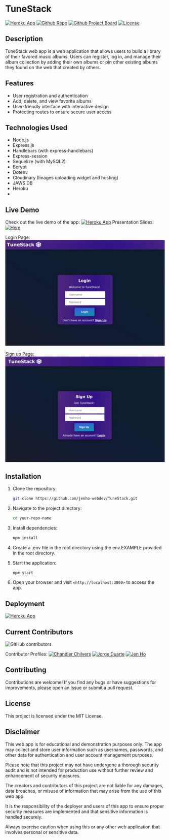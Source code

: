 # TuneStack

[![Heroku App](https://img.shields.io/badge/Heroku-Deployed-blueviolet?logo=heroku)](https://tunestack-v1-74649ac6d540.herokuapp.com/)
[![Github Repo](https://img.shields.io/badge/GitHub_Project_Board-Deployed-blue?logo=github)](https://github.com/jenho-webdev/TuneStack)
[![Github Project Board](https://img.shields.io/badge/GitHub_Repo-Deployed-blue?logo=github)](https://github.com/users/jenho-webdev/projects/7)
[![License](https://img.shields.io/badge/License-MIT-blue.svg)](https://placeholder)


## Description

TuneStack web app is a web application that allows users to build a library of their favored music albums. Users can register, log in, and manage their album collection by adding their own albums or pin other existing albums they found on the web that created by others.

## Features

- User registration and authentication
- Add, delete, and view favorite albums
- User-friendly interface with interactive design
- Protecting routes to ensure secure user access

## Technologies Used

- Node.js
- Express.js
- Handlebars (with express-handlebars)
- Express-session
- Sequelize (with MySQL2)
- Bcrypt
- Dotenv
- Cloudinary (Images uploading widget and hosting)
- JAWS DB
- Heroku
- 

## Live Demo

Check out the live demo of the app: [![Heroku App](https://img.shields.io/badge/Heroku-Deployed-blueviolet?logo=heroku)](https://tunestack-v1-74649ac6d540.herokuapp.com/)
Presentation Slides: [![Here](https://img.shields.io/badge/Google_Sheets-Deployed-blueviolet?logo=GoogleSheets)](https://docs.google.com/presentation/d/1g0wAdp1-VNkJHB2Vd_clewWChCGXzdufYPJX2WoHx78/edit?usp=sharing)

Login Page:
![Login Page](./public//img/Login_Page.png)

Sign up Page:
![Sign-Up Page](./public//img/Signup_page.png)

## Installation

1. Clone the repository:

   ```bash
   git clone https://github.com/jenho-webdev/TuneStack.git
   ```

2. Navigate to the project directory:

   ```bash
   cd your-repo-name
   ```

3. Install dependencies:

    ```bash
    npm install
    ```

4. Create a .env file in the root directory using the env.EXAMPLE provided in the root directory.

5. Start the application:

    ```bash
    npm start
    ```

6. Open your browser and visit ```<http://localhost:3000>``` to access the app.

## Deployment

[![Heroku App](https://img.shields.io/badge/Heroku-Deployed-blueviolet?logo=heroku)](https://tunestack-v1-74649ac6d540.herokuapp.com/)

## Current Contributors
![GitHub contributors](https://img.shields.io/github/contributors/jenho-webdev/TuneStack?logo=github&label=Total+Contributors)

Contributor Profiles:
[![Chandler Chilvers](https://img.shields.io/badge/Github-cwchilvers-blue?style=flat&logo=GitHub&link=https://github.com/cwchilvers/)](https://github.com/cwchilvers)
[![Jorge Duarte](https://img.shields.io/badge/Github-saduhub-blue?style=flat&logo=GitHub&link=https://github.com/cwchilvers/)](https://github.com/saduhub)
[![Jen Ho](https://img.shields.io/badge/Github-jenho--webdev-purple?style=flat&logo=GitHub&link=https://github.com/jenho-webdev)](https://github.com/jenho-webdev)
  
<!-- Add more contributors here -->

## Contributing

Contributions are welcome! If you find any bugs or have suggestions for improvements, please open an issue or submit a pull request.

## License

This project is licensed under the MIT License.

## Disclaimer

This web app is for educational and demonstration purposes only. The app may collect and store user information such as usernames, passwords, and other data for authentication and user account management purposes.

Please note that this project may not have undergone a thorough security audit and is not intended for production use without further review and enhancement of security measures.

The creators and contributors of this project are not liable for any damages, data breaches, or misuse of information that may arise from the use of this web app.

It is the responsibility of the deployer and users of this app to ensure proper security measures are implemented and that sensitive information is handled securely.

Always exercise caution when using this or any other web application that involves personal or sensitive data.